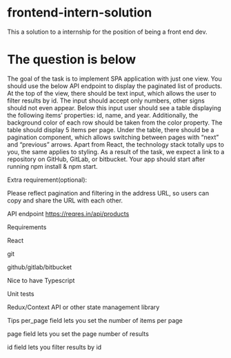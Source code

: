 # frontend-intern-solution

This a solution to a internship for the position of being a front end dev.
# The question is below

The goal of the task is to implement SPA application with just one view. You should use the below API endpoint to display the paginated list of products. At the top of the view, there should be text input, which allows the user to filter results by id. The input should accept only numbers, other signs should not even appear. Below this input user should see a table displaying the following items’ properties: id, name, and year. Additionally, the background color of each row should be taken from the color property. The table should display 5 items per page. Under the table, there should be a pagination component, which allows switching between pages with “next” and “previous” arrows. Apart from React, the technology stack totally ups to you, the same applies to styling. As a result of the task, we expect a link to a repository on GitHub, GitLab, or bitbucket. Your app should start after running npm install & npm start.



Extra requirement(optional):

Please reflect pagination and filtering in the address URL, so users can copy and share the URL with each other.




API endpoint
https://reqres.in/api/products



Requirements

React

git

github/gitlab/bitbucket



Nice to have
Typescript

Unit tests

Redux/Context API or other state management library



Tips
per_page field lets you set the number of items per page

page field lets you set the page number of results

id field lets you filter results by id



